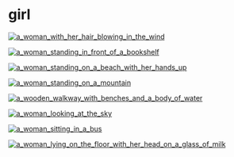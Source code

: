 # girl

<a href="a_woman_with_her_hair_blowing_in_the_wind.jpg"><img alt="a_woman_with_her_hair_blowing_in_the_wind" src="a_woman_with_her_hair_blowing_in_the_wind.jpg"></a>

<a href="a_woman_standing_in_front_of_a_bookshelf.jpg"><img alt="a_woman_standing_in_front_of_a_bookshelf" src="a_woman_standing_in_front_of_a_bookshelf.jpg"></a>

<a href="a_woman_standing_on_a_beach_with_her_hands_up.jpg"><img alt="a_woman_standing_on_a_beach_with_her_hands_up" src="a_woman_standing_on_a_beach_with_her_hands_up.jpg"></a>

<a href="a_woman_standing_on_a_mountain.jpg"><img alt="a_woman_standing_on_a_mountain" src="a_woman_standing_on_a_mountain.jpg"></a>

<a href="a_wooden_walkway_with_benches_and_a_body_of_water.jpg"><img alt="a_wooden_walkway_with_benches_and_a_body_of_water" src="a_wooden_walkway_with_benches_and_a_body_of_water.jpg"></a>

<a href="a_woman_looking_at_the_sky.jpg"><img alt="a_woman_looking_at_the_sky" src="a_woman_looking_at_the_sky.jpg"></a>

<a href="a_woman_sitting_in_a_bus.jpg"><img alt="a_woman_sitting_in_a_bus" src="a_woman_sitting_in_a_bus.jpg"></a>

<a href="a_woman_lying_on_the_floor_with_her_head_on_a_glass_of_milk.jpg"><img alt="a_woman_lying_on_the_floor_with_her_head_on_a_glass_of_milk" src="a_woman_lying_on_the_floor_with_her_head_on_a_glass_of_milk.jpg"></a>


